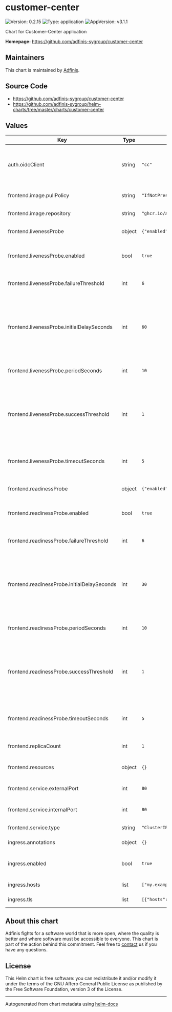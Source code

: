# customer-center

![Version: 0.2.15](https://img.shields.io/badge/Version-0.2.15-informational?style=flat-square) ![Type: application](https://img.shields.io/badge/Type-application-informational?style=flat-square) ![AppVersion: v3.1.1](https://img.shields.io/badge/AppVersion-v3.1.1-informational?style=flat-square)

Chart for Customer-Center application

**Homepage:** <https://github.com/adfinis-sygroup/customer-center>

## Maintainers
This chart is maintained by [Adfinis](https://adfinis.com/?pk_campaign=github&pk_kwd=helm-charts).

## Source Code

* <https://github.com/adfinis-sygroup/customer-center>
* <https://github.com/adfinis-sygroup/helm-charts/tree/master/charts/customer-center>

## Values

| Key | Type | Default | Description |
|-----|------|---------|-------------|
| auth.oidcClient | string | `"cc"` | Configure oidc client for customer-center frontend |
| frontend.image.pullPolicy | string | `"IfNotPresent"` | Frontend image pull policy |
| frontend.image.repository | string | `"ghcr.io/adfinis-sygroup/customer-center/frontend"` | Frontend image name |
| frontend.livenessProbe | object | `{"enabled":true,"failureThreshold":6,"initialDelaySeconds":60,"periodSeconds":10,"successThreshold":1,"timeoutSeconds":5}` | Liveness probe configuration |
| frontend.livenessProbe.enabled | bool | `true` | Enable liveness probe on frontend |
| frontend.livenessProbe.failureThreshold | int | `6` | Number of tries to perform the probe |
| frontend.livenessProbe.initialDelaySeconds | int | `60` | Number of seconds after the container has started before liveness probe is initiated |
| frontend.livenessProbe.periodSeconds | int | `10` | How often (in seconds) to perform the probe |
| frontend.livenessProbe.successThreshold | int | `1` | Minimum consecutive successes for the probe to be considered successful after having failed |
| frontend.livenessProbe.timeoutSeconds | int | `5` | Number of seconds after which the probe times out |
| frontend.readinessProbe | object | `{"enabled":true,"failureThreshold":6,"initialDelaySeconds":30,"periodSeconds":10,"successThreshold":1,"timeoutSeconds":5}` | Readiness probe configuration |
| frontend.readinessProbe.enabled | bool | `true` | Enable readiness probe on frontend |
| frontend.readinessProbe.failureThreshold | int | `6` | Number of tries to perform the probe |
| frontend.readinessProbe.initialDelaySeconds | int | `30` | Number of seconds after the container has started before readiness probe is initiated |
| frontend.readinessProbe.periodSeconds | int | `10` | How often (in seconds) to perform the probe |
| frontend.readinessProbe.successThreshold | int | `1` | Minimum consecutive successes for the probe to be considered successful after having failed |
| frontend.readinessProbe.timeoutSeconds | int | `5` | Number of seconds after which the probe times out |
| frontend.replicaCount | int | `1` | (int) Number of Backend replicas |
| frontend.resources | object | `{}` | Resource limits for frontend |
| frontend.service.externalPort | int | `80` | External Port of frontend service |
| frontend.service.internalPort | int | `80` | Internal Port of frontend service |
| frontend.service.type | string | `"ClusterIP"` | Frontend service type |
| ingress.annotations | object | `{}` | Ingress annotations |
| ingress.enabled | bool | `true` | Enable ingress for customer-center |
| ingress.hosts | list | `["my.example.com"]` | Ingress hostnames |
| ingress.tls | list | `[{"hosts":["my.example.com"],"secretName":"customer-center-tls"}]` | Ingress TLS options |

## About this chart

Adfinis fights for a software world that is more open, where the quality is
better and where software must be accessible to everyone. This chart
is part of the action behind this commitment. Feel free to
[contact](https://adfinis.com/kontakt/?pk_campaign=github&pk_kwd=helm-charts)
us if you have any questions.

## License

This Helm chart is free software: you can redistribute it and/or modify it under the terms
of the GNU Affero General Public License as published by the Free Software Foundation,
version 3 of the License.

----------------------------------------------
Autogenerated from chart metadata using [helm-docs](https://github.com/norwoodj/helm-docs/)
